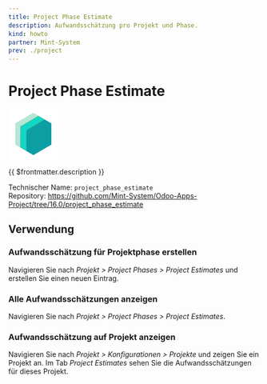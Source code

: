 ```yaml
---
title: Project Phase Estimate
description: Aufwandsschätzung pro Projekt und Phase.
kind: howto
partner: Mint-System
prev: ./project
---
```

# Project Phase Estimate
![icon_oms_box](attachments/icons_odoo_mint_system.png)

{{ $frontmatter.description }}

Technischer Name: `project_phase_estimate`\
Repository: <https://github.com/Mint-System/Odoo-Apps-Project/tree/16.0/project_phase_estimate>

## Verwendung

### Aufwandsschätzung für Projektphase erstellen

Navigieren Sie nach *Projekt > Project Phases > Project Estimates* und erstellen Sie einen neuen Eintrag.

### Alle Aufwandsschätzungen anzeigen

Navigieren Sie nach *Projekt > Project Phases > Project Estimates*.

### Aufwandsschätzung auf Projekt anzeigen

Navigieren Sie nach *Projekt > Konfigurationen > Projekte* und zeigen Sie ein Projekt an. Im Tab *Project Estimates* sehen Sie die Aufwandsschätzungen für dieses Projekt.
